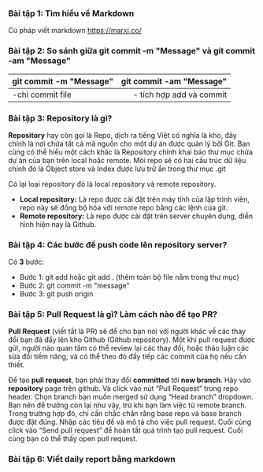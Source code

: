 ### Bài tập 1: Tìm hiểu về Markdown

Cú pháp viết markdown
https://marxi.co/


### Bài tập 2: So sánh giữa git commit -m "Message" và git commit -am "Message"
| git commit -m "Message" | git commit -am "Message" |
| :---------------------- | ------------------------:|
| -chỉ commit file         | - tích hợp add và commit |


### Bài tập 3: Repository là gì?
**Repository** hay còn gọi là Repo, dịch ra tiếng Việt có nghĩa là kho, đây chính là nơi chứa tất cả mã nguồn cho một dự án được quản lý bởi Git. Bạn cũng có thể hiểu một cách khác là Repository chính khai báo thư mục chứa dự án của bạn trên local hoặc remote. Môi repo sẽ có hai cấu trúc dữ liệu chính đó là Object store và Index được lưu trữ ẩn trong thư mục .git

Có lại loại repository đó là local repository và remote repository.

- **Local repository:** Là repo được cài đặt trên máy tính của lập trình viên, repo này sẽ đồng bộ hóa với remote repo bằng các lệnh của git.
- **Remote repository:** Là repo được cài đặt trên server chuyên dụng, điển hình hiện nay là Github.



### Bài tập 4: Các bước để push code lên repository server?

Có **3** bước: 
* Bước 1: git add <ten-file> hoặc git add . (thêm toàn bộ file nằm trong thư mục)
* Bước 2: git commit -m "message"
* Bước 3: git push origin <name-branch>


### Bài tập 5: Pull Request là gì? Làm cách nào để tạo PR?

**Pull Request** (viết tắt là PR) sẽ để cho bạn nói với người khác về các thay đổi bạn đã đẩy lên kho Github (Github repository). Một khi pull request được gửi, người nào quan tâm có thể review lại các thay đổi, hoặc thảo luận các sửa đổi tiềm năng, và có thể theo đó đẩy tiếp các commit của họ nếu cần thiết.

Để tạo **pull request**, bạn phải thay đổi **committed** tới **new branch**.
Hãy vào **repository** page trên github. Và click vào nút “Pull Request” trong repo header.
Chọn branch bạn muốn merged sử dụng “Head branch” dropdown. Bạn nên để trường còn lại như vậy, trừ khi bạn làm việc từ remote branch. Trong trường hợp đó, chỉ cần chắc chắn rằng base repo và base branch được đặt đúng.
Nhập các tiêu đề và mô tả cho việc pull request.
Cuối cùng click vào “Send pull request” để hoàn tất quá trình tạo pull request. Cuối cùng bạn có thể thấy open pull request.

### Bài tập 6: Viết daily report bằng markdown
